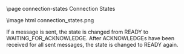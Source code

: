 \page connection-states Connection States

\image html connection_states.png

If a message is sent, the state is changed from READY to WAITING_FOR_ACKNOWLEDGE. After ACKNOWLEDGEs have been received for all sent messages, the
state is changed to READY again. 
